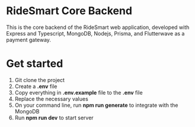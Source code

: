# RideSmart Core Backend
This is the core backend of the RideSmart web application, developed with Express and Typescript, MongoDB, Nodejs, Prisma, and Flutterwave as a payment gateway.

# Get started
1. Git clone the project
2. Create a **.env** file
3. Copy everything in **.env.example** file to the **.env** file
4. Replace the necessary values
5. On your command line, run **npm run generate** to integrate with the MongoDB
6. Run **npm run dev** to start server
